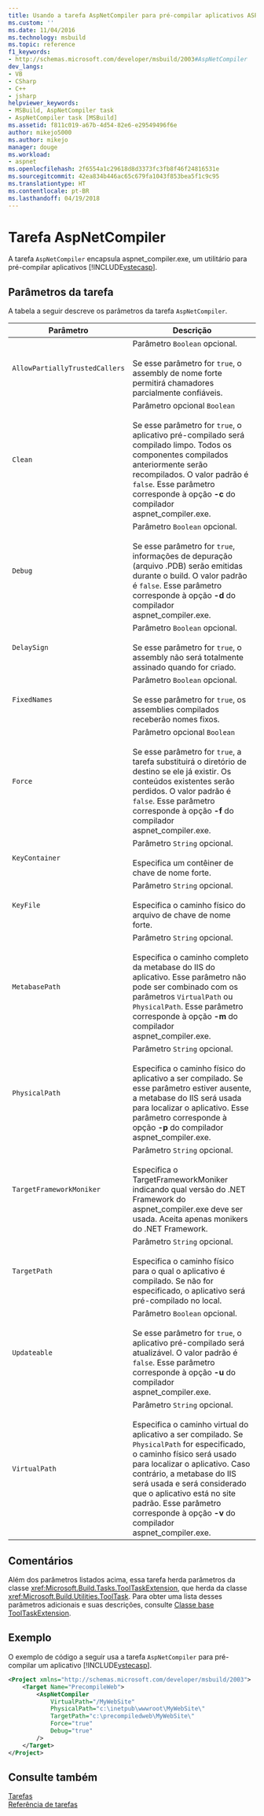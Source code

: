 ```yaml
---
title: Usando a tarefa AspNetCompiler para pré-compilar aplicativos ASP.NET | Microsoft Docs
ms.custom: ''
ms.date: 11/04/2016
ms.technology: msbuild
ms.topic: reference
f1_keywords:
- http://schemas.microsoft.com/developer/msbuild/2003#AspNetCompiler
dev_langs:
- VB
- CSharp
- C++
- jsharp
helpviewer_keywords:
- MSBuild, AspNetCompiler task
- AspNetCompiler task [MSBuild]
ms.assetid: f811c019-a67b-4d54-82e6-e29549496f6e
author: mikejo5000
ms.author: mikejo
manager: douge
ms.workload:
- aspnet
ms.openlocfilehash: 2f6554a1c29618d8d3373fc3fb8f46f24816531e
ms.sourcegitcommit: 42ea834b446ac65c679fa1043f853bea5f1c9c95
ms.translationtype: HT
ms.contentlocale: pt-BR
ms.lasthandoff: 04/19/2018
---
```

# <a name="aspnetcompiler-task"></a>Tarefa AspNetCompiler
A tarefa `AspNetCompiler` encapsula aspnet_compiler.exe, um utilitário para pré-compilar aplicativos [!INCLUDE[vstecasp](../code-quality/includes/vstecasp_md.md)].  
  
## <a name="task-parameters"></a>Parâmetros da tarefa  
 A tabela a seguir descreve os parâmetros da tarefa `AspNetCompiler`.  
  
|Parâmetro|Descrição|  
|---------------|-----------------|  
|`AllowPartiallyTrustedCallers`|Parâmetro `Boolean` opcional.<br /><br /> Se esse parâmetro for `true`, o assembly de nome forte permitirá chamadores parcialmente confiáveis.|  
|`Clean`|Parâmetro opcional `Boolean`<br /><br /> Se esse parâmetro for `true`, o aplicativo pré-compilado será compilado limpo. Todos os componentes compilados anteriormente serão recompilados. O valor padrão é `false`. Esse parâmetro corresponde à opção **-c** do compilador aspnet_compiler.exe.|  
|`Debug`|Parâmetro `Boolean` opcional.<br /><br /> Se esse parâmetro for `true`, informações de depuração (arquivo .PDB) serão emitidas durante o build. O valor padrão é `false`. Esse parâmetro corresponde à opção **-d** do compilador aspnet_compiler.exe.|  
|`DelaySign`|Parâmetro `Boolean` opcional.<br /><br /> Se esse parâmetro for `true`, o assembly não será totalmente assinado quando for criado.|  
|`FixedNames`|Parâmetro `Boolean` opcional.<br /><br /> Se esse parâmetro for `true`, os assemblies compilados receberão nomes fixos.|  
|`Force`|Parâmetro opcional `Boolean`<br /><br /> Se esse parâmetro for `true`, a tarefa substituirá o diretório de destino se ele já existir. Os conteúdos existentes serão perdidos. O valor padrão é `false`. Esse parâmetro corresponde à opção **-f** do compilador aspnet_compiler.exe.|  
|`KeyContainer`|Parâmetro `String` opcional.<br /><br /> Especifica um contêiner de chave de nome forte.|  
|`KeyFile`|Parâmetro `String` opcional.<br /><br /> Especifica o caminho físico do arquivo de chave de nome forte.|  
|`MetabasePath`|Parâmetro `String` opcional.<br /><br /> Especifica o caminho completo da metabase do IIS do aplicativo. Esse parâmetro não pode ser combinado com os parâmetros `VirtualPath` ou `PhysicalPath`. Esse parâmetro corresponde à opção **-m** do compilador aspnet_compiler.exe.|  
|`PhysicalPath`|Parâmetro `String` opcional.<br /><br /> Especifica o caminho físico do aplicativo a ser compilado. Se esse parâmetro estiver ausente, a metabase do IIS será usada para localizar o aplicativo. Esse parâmetro corresponde à opção **-p** do compilador aspnet_compiler.exe.|  
|`TargetFrameworkMoniker`|Parâmetro `String` opcional.<br /><br /> Especifica o TargetFrameworkMoniker indicando qual versão do .NET Framework do aspnet_compiler.exe deve ser usada. Aceita apenas monikers do .NET Framework.|  
|`TargetPath`|Parâmetro `String` opcional.<br /><br /> Especifica o caminho físico para o qual o aplicativo é compilado. Se não for especificado, o aplicativo será pré-compilado no local.|  
|`Updateable`|Parâmetro `Boolean` opcional.<br /><br /> Se esse parâmetro for `true`, o aplicativo pré-compilado será atualizável.  O valor padrão é `false`. Esse parâmetro corresponde à opção **-u** do compilador aspnet_compiler.exe.|  
|`VirtualPath`|Parâmetro `String` opcional.<br /><br /> Especifica o caminho virtual do aplicativo a ser compilado. Se `PhysicalPath` for especificado, o caminho físico será usado para localizar o aplicativo. Caso contrário, a metabase do IIS será usada e será considerado que o aplicativo está no site padrão. Esse parâmetro corresponde à opção **-v** do compilador aspnet_compiler.exe.|  
  
## <a name="remarks"></a>Comentários  
 Além dos parâmetros listados acima, essa tarefa herda parâmetros da classe <xref:Microsoft.Build.Tasks.ToolTaskExtension>, que herda da classe <xref:Microsoft.Build.Utilities.ToolTask>. Para obter uma lista desses parâmetros adicionais e suas descrições, consulte [Classe base ToolTaskExtension](../msbuild/tooltaskextension-base-class.md).  
  
## <a name="example"></a>Exemplo  
 O exemplo de código a seguir usa a tarefa `AspNetCompiler` para pré-compilar um aplicativo [!INCLUDE[vstecasp](../code-quality/includes/vstecasp_md.md)].  
  
```xml  
<Project xmlns="http://schemas.microsoft.com/developer/msbuild/2003">  
    <Target Name="PrecompileWeb">  
        <AspNetCompiler  
            VirtualPath="/MyWebSite"  
            PhysicalPath="c:\inetpub\wwwroot\MyWebSite\"  
            TargetPath="c:\precompiledweb\MyWebSite\"  
            Force="true"  
            Debug="true"  
        />  
    </Target>  
</Project>  
```  
  
## <a name="see-also"></a>Consulte também  
 [Tarefas](../msbuild/msbuild-tasks.md)   
 [Referência de tarefas](../msbuild/msbuild-task-reference.md)
